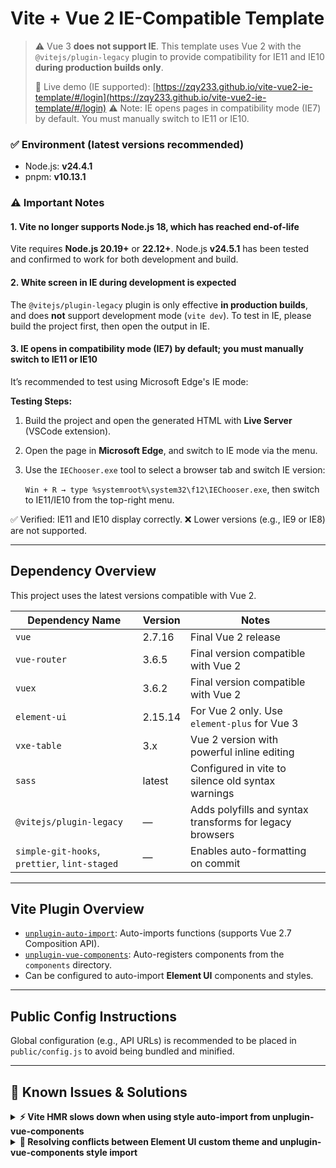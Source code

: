 # Vite + Vue 2 IE-Compatible Template

> ⚠️ Vue 3 **does not support IE**. This template uses Vue 2 with the `@vitejs/plugin-legacy` plugin to provide compatibility for IE11 and IE10 **during production builds only**.
>
> 🧪 Live demo (IE supported): [https://zqy233.github.io/vite-vue2-ie-template/#/login](https://zqy233.github.io/vite-vue2-ie-template/#/login)
> ⚠️ Note: IE opens pages in compatibility mode (IE7) by default. You must manually switch to IE11 or IE10.

### ✅ Environment (latest versions recommended)

- Node.js: **v24.4.1**
- pnpm: **v10.13.1**

### ⚠️ Important Notes

#### 1. Vite no longer supports Node.js 18, which has reached end-of-life

Vite requires **Node.js 20.19+** or **22.12+**.
Node.js **v24.5.1** has been tested and confirmed to work for both development and build.

#### 2. White screen in IE during development is expected

The `@vitejs/plugin-legacy` plugin is only effective **in production builds**, and does **not** support development mode (`vite dev`).
To test in IE, please build the project first, then open the output in IE.

#### 3. IE opens in compatibility mode (IE7) by default; you must manually switch to IE11 or IE10

It’s recommended to test using Microsoft Edge's IE mode:

**Testing Steps:**

1. Build the project and open the generated HTML with **Live Server** (VSCode extension).
2. Open the page in **Microsoft Edge**, and switch to IE mode via the menu.
3. Use the `IEChooser.exe` tool to select a browser tab and switch IE version:

   `Win + R → type %systemroot%\system32\f12\IEChooser.exe`,
   then switch to IE11/IE10 from the top-right menu.

✅ Verified: IE11 and IE10 display correctly.
❌ Lower versions (e.g., IE9 or IE8) are not supported.

---

## Dependency Overview

This project uses the latest versions compatible with Vue 2.

| Dependency Name                               | Version | Notes                                                    |
| --------------------------------------------- | ------- | -------------------------------------------------------- |
| `vue`                                         | 2.7.16  | Final Vue 2 release                                      |
| `vue-router`                                  | 3.6.5   | Final version compatible with Vue 2                      |
| `vuex`                                        | 3.6.2   | Final version compatible with Vue 2                      |
| `element-ui`                                  | 2.15.14 | For Vue 2 only. Use `element-plus` for Vue 3             |
| `vxe-table`                                   | 3.x     | Vue 2 version with powerful inline editing               |
| `sass`                                        | latest  | Configured in vite to silence old syntax warnings        |
| `@vitejs/plugin-legacy`                       | —       | Adds polyfills and syntax transforms for legacy browsers |
| `simple-git-hooks`, `prettier`, `lint-staged` | —       | Enables auto-formatting on commit                        |

---

## Vite Plugin Overview

- [`unplugin-auto-import`](https://github.com/antfu/unplugin-auto-import): Auto-imports functions (supports Vue 2.7 Composition API).
- [`unplugin-vue-components`](https://github.com/antfu/unplugin-vue-components): Auto-registers components from the `components` directory.
- Can be configured to auto-import **Element UI** components and styles.

---

## Public Config Instructions

Global configuration (e.g., API URLs) is recommended to be placed in `public/config.js` to avoid being bundled and minified.

---

## 🧩 Known Issues & Solutions

<details>
<summary><strong>⚡ Vite HMR slows down when using style auto-import from unplugin-vue-components</strong></summary>

When using the `unplugin-vue-components` plugin, enabling style auto-import in development mode can slow down Vite HMR significantly.

> [https://github.com/antfu/unplugin-vue-components/issues/361](https://github.com/antfu/unplugin-vue-components/issues/361)

**Solution:**
Disable style auto-import in development mode, enable only in production:

```js
Components({
  resolvers: [
    ElementUiResolver({
      importStyle: mode === 'development' ? false : 'sass',
    }),
  ],
}),
```

For Element UI functional components (like `$message`, `$notify`, etc.), styles are not auto-imported and need to be manually added in production:

```js
{
  name: 'import-element-ui-style',
  enforce: 'pre',
  transform(code, id) {
    if (/src\/main.js$/.test(id) && mode === 'production') {
      return {
        code: `${code}
import 'element-ui/lib/theme-chalk/message.css';
import 'element-ui/lib/theme-chalk/notification.css';
import 'element-ui/lib/theme-chalk/message-box.css';`,
        map: null,
      }
    }
  },
},
```

</details>

<details>
<summary><strong>🎨 Resolving conflicts between Element UI custom theme and unplugin-vue-components style import</strong></summary>

Element UI custom theme documentation: [https://element.eleme.cn/2.0/#/zh-CN/component/custom-theme](https://element.eleme.cn/2.0/#/zh-CN/component/custom-theme)

#### First, without using `unplugin-vue-components` style import

Create a `common.scss` file under `src/assets/css/common.scss`, and import it in `main.js`.

`common.scss` content:

```scss
$--color-primary: #8956ff;
$--font-path: 'element-ui/lib/theme-chalk/fonts';
@import 'element-ui/packages/theme-chalk/src/index.scss';
```

`main.js` content:

```js
import Vue from 'vue';
import Element from 'element-ui';
import '@/assets/css/common.scss';

Vue.use(Element);
```

No need to import precompiled Element UI CSS (`element-ui/lib/theme-chalk/index.css`).

#### Then, when using `unplugin-vue-components` with style auto-import

In production, remove these two lines from `common.scss` to avoid conflicts and duplicate imports:

```scss
$--font-path: 'element-ui/lib/theme-chalk/fonts';
@import 'element-ui/packages/theme-chalk/src/index.scss';
```

Create a new `element-variables.scss` file for global SCSS variables. Move variables like `$--color-primary: #8956ff;` to this file.
Due to `unplugin-vue-components`, these theme variables must be defined in `additionalData` for them to take effect.

**Important:** This SCSS file should only contain variables.
If you add `$--font-path: ...` or `@import '.../index.scss';`, it will trigger full Element UI recompilation during each hot update and cause \~3s HMR lag.

```js
css: {
  preprocessorOptions: {
    scss: {
      additionalData: `@import "src/assets/css/element-variables.scss";`,
      charset: false,
    },
  },
},
```

Define a Vite plugin to inject those two lines into `common.scss` **only in development** mode:

```js
{
  name: 'import-element-ui-style',
  enforce: 'pre',
  transform(code, id) {
    if (/common.scss$/.test(id)) {
      if (mode === 'development') {
        return {
          code: `${code}
          $--font-path: 'element-ui/lib/theme-chalk/fonts';
          @import 'element-ui/packages/theme-chalk/src/index.scss';`,
          map: null,
        };
      }
    }
    ...
  },
},
```

</details>
